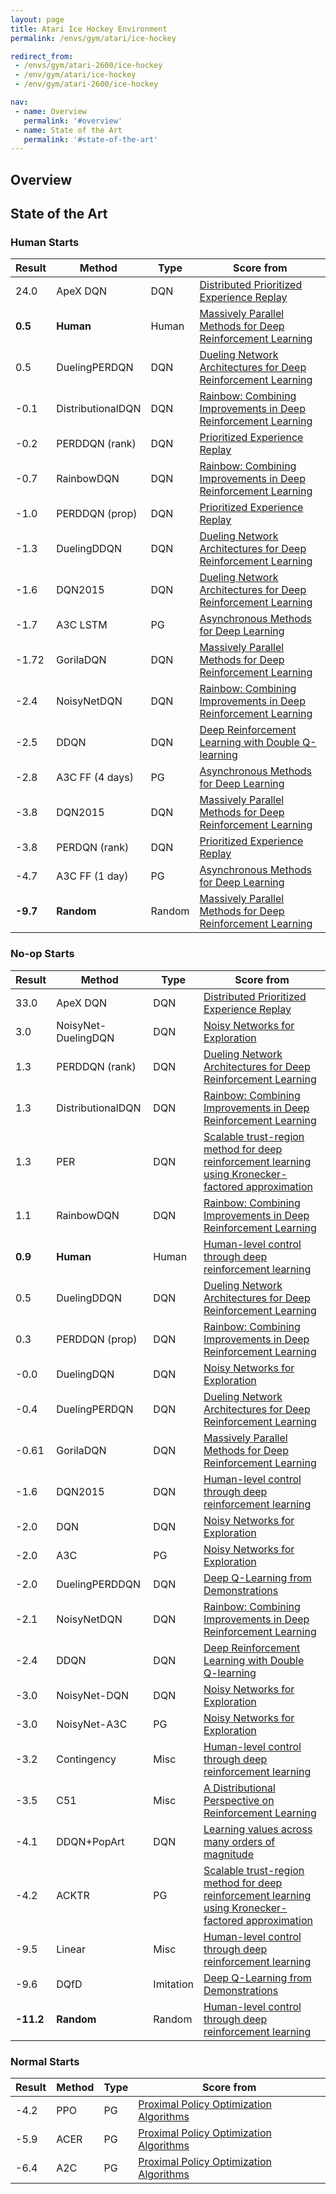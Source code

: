 ```yaml
---
layout: page
title: Atari Ice Hockey Environment
permalink: /envs/gym/atari/ice-hockey

redirect_from:
 - /envs/gym/atari-2600/ice-hockey
 - /env/gym/atari/ice-hockey
 - /env/gym/atari-2600/ice-hockey

nav:
 - name: Overview
   permalink: '#overview'
 - name: State of the Art
   permalink: '#state-of-the-art'
---
```



## Overview

## State of the Art

### Human Starts

| Result | Method | Type | Score from |
|--------|--------|------|------------|
| 24.0 | ApeX DQN | DQN | [Distributed Prioritized Experience Replay](https://arxiv.org/abs/1803.00933) |
| **0.5** | **Human** | Human | [Massively Parallel Methods for Deep Reinforcement Learning](https://arxiv.org/abs/1507.04296) |
| 0.5 | DuelingPERDQN | DQN | [Dueling Network Architectures for Deep Reinforcement Learning](https://arxiv.org/abs/1511.06581) |
| -0.1 | DistributionalDQN | DQN | [Rainbow: Combining Improvements in Deep Reinforcement Learning](https://arxiv.org/abs/1710.02298) |
| -0.2 | PERDDQN (rank) | DQN | [Prioritized Experience Replay](https://arxiv.org/abs/1511.05952) |
| -0.7 | RainbowDQN | DQN | [Rainbow: Combining Improvements in Deep Reinforcement Learning](https://arxiv.org/abs/1710.02298) |
| -1.0 | PERDDQN (prop) | DQN | [Prioritized Experience Replay](https://arxiv.org/abs/1511.05952) |
| -1.3 | DuelingDDQN | DQN | [Dueling Network Architectures for Deep Reinforcement Learning](https://arxiv.org/abs/1511.06581) |
| -1.6 | DQN2015 | DQN | [Dueling Network Architectures for Deep Reinforcement Learning](https://arxiv.org/abs/1511.06581) |
| -1.7 | A3C LSTM | PG | [Asynchronous Methods for Deep Learning](https://arxiv.org/abs/1602.01783) |
| -1.72 | GorilaDQN | DQN | [Massively Parallel Methods for Deep Reinforcement Learning](https://arxiv.org/abs/1507.04296) |
| -2.4 | NoisyNetDQN | DQN | [Rainbow: Combining Improvements in Deep Reinforcement Learning](https://arxiv.org/abs/1710.02298) |
| -2.5 | DDQN | DQN | [Deep Reinforcement Learning with Double Q-learning](https://arxiv.org/abs/1509.06461) |
| -2.8 | A3C FF (4 days) | PG | [Asynchronous Methods for Deep Learning](https://arxiv.org/abs/1602.01783) |
| -3.8 | DQN2015 | DQN | [Massively Parallel Methods for Deep Reinforcement Learning](https://arxiv.org/abs/1507.04296) |
| -3.8 | PERDQN (rank) | DQN | [Prioritized Experience Replay](https://arxiv.org/abs/1511.05952) |
| -4.7 | A3C FF (1 day) | PG | [Asynchronous Methods for Deep Learning](https://arxiv.org/abs/1602.01783) |
| **-9.7** | **Random** | Random | [Massively Parallel Methods for Deep Reinforcement Learning](https://arxiv.org/abs/1507.04296) |

### No-op Starts

| Result | Method | Type | Score from |
|--------|--------|------|------------|
| 33.0 | ApeX DQN | DQN | [Distributed Prioritized Experience Replay](https://arxiv.org/abs/1803.00933) |
| 3.0 | NoisyNet-DuelingDQN | DQN | [Noisy Networks for Exploration](https://arxiv.org/abs/1706.10295) |
| 1.3 | PERDDQN (rank) | DQN | [Dueling Network Architectures for Deep Reinforcement Learning](https://arxiv.org/abs/1511.06581) |
| 1.3 | DistributionalDQN | DQN | [Rainbow: Combining Improvements in Deep Reinforcement Learning](https://arxiv.org/abs/1710.02298) |
| 1.3 | PER | DQN | [Scalable trust-region method for deep reinforcement learning using Kronecker-factored approximation](https://arxiv.org/abs/1708.05144) |
| 1.1 | RainbowDQN | DQN | [Rainbow: Combining Improvements in Deep Reinforcement Learning](https://arxiv.org/abs/1710.02298) |
| **0.9** | **Human** | Human | [Human-level control through deep reinforcement learning](https://storage.googleapis.com/deepmind-media/dqn/DQNNaturePaper.pdf) |
| 0.5 | DuelingDDQN | DQN | [Dueling Network Architectures for Deep Reinforcement Learning](https://arxiv.org/abs/1511.06581) |
| 0.3 | PERDDQN (prop) | DQN | [Rainbow: Combining Improvements in Deep Reinforcement Learning](https://arxiv.org/abs/1710.02298) |
| -0.0 | DuelingDQN | DQN | [Noisy Networks for Exploration](https://arxiv.org/abs/1706.10295) |
| -0.4 | DuelingPERDQN | DQN | [Dueling Network Architectures for Deep Reinforcement Learning](https://arxiv.org/abs/1511.06581) |
| -0.61 | GorilaDQN | DQN | [Massively Parallel Methods for Deep Reinforcement Learning](https://arxiv.org/abs/1507.04296) |
| -1.6 | DQN2015 | DQN | [Human-level control through deep reinforcement learning](https://storage.googleapis.com/deepmind-media/dqn/DQNNaturePaper.pdf) |
| -2.0 | DQN | DQN | [Noisy Networks for Exploration](https://arxiv.org/abs/1706.10295) |
| -2.0 | A3C | PG | [Noisy Networks for Exploration](https://arxiv.org/abs/1706.10295) |
| -2.0 | DuelingPERDDQN | DQN | [Deep Q-Learning from Demonstrations](https://arxiv.org/abs/1704.03732) |
| -2.1 | NoisyNetDQN | DQN | [Rainbow: Combining Improvements in Deep Reinforcement Learning](https://arxiv.org/abs/1710.02298) |
| -2.4 | DDQN | DQN | [Deep Reinforcement Learning with Double Q-learning](https://arxiv.org/abs/1509.06461) |
| -3.0 | NoisyNet-DQN | DQN | [Noisy Networks for Exploration](https://arxiv.org/abs/1706.10295) |
| -3.0 | NoisyNet-A3C | PG | [Noisy Networks for Exploration](https://arxiv.org/abs/1706.10295) |
| -3.2 | Contingency | Misc | [Human-level control through deep reinforcement learning](https://storage.googleapis.com/deepmind-media/dqn/DQNNaturePaper.pdf) |
| -3.5 | C51 | Misc | [A Distributional Perspective on Reinforcement Learning](https://arxiv.org/abs/1707.06887) |
| -4.1 | DDQN+PopArt | DQN | [Learning values across many orders of magnitude](https://arxiv.org/abs/1602.07714) |
| -4.2 | ACKTR | PG | [Scalable trust-region method for deep reinforcement learning using Kronecker-factored approximation](https://arxiv.org/abs/1708.05144) |
| -9.5 | Linear | Misc | [Human-level control through deep reinforcement learning](https://storage.googleapis.com/deepmind-media/dqn/DQNNaturePaper.pdf) |
| -9.6 | DQfD | Imitation | [Deep Q-Learning from Demonstrations](https://arxiv.org/abs/1704.03732) |
| **-11.2** | **Random** | Random | [Human-level control through deep reinforcement learning](https://storage.googleapis.com/deepmind-media/dqn/DQNNaturePaper.pdf) |

### Normal Starts

| Result | Method | Type | Score from |
|--------|--------|------|------------|
| -4.2 | PPO | PG | [Proximal Policy Optimization Algorithms](https://arxiv.org/abs/1707.06347) |
| -5.9 | ACER | PG | [Proximal Policy Optimization Algorithms](https://arxiv.org/abs/1707.06347) |
| -6.4 | A2C | PG | [Proximal Policy Optimization Algorithms](https://arxiv.org/abs/1707.06347) |

